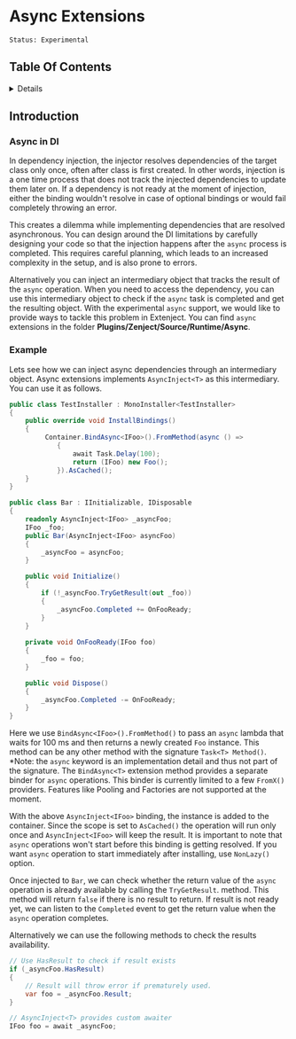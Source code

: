 # Async Extensions
`Status: Experimental`


## Table Of Contents
<!-- START doctoc generated TOC please keep comment here to allow auto update -->
<!-- DON'T EDIT THIS SECTION, INSTEAD RE-RUN doctoc TO UPDATE -->
<details>
<summary>Details</summary>

- [Introduction](#introduction)
  - [Async in DI](#async-in-di)
  - [Example](#example)

</details>
<!-- END doctoc generated TOC please keep comment here to allow auto update -->

## Introduction
### Async in DI

In dependency injection, the injector resolves dependencies of the target class only once, often after class is first created. In other words, injection is a one time process that does not track the injected dependencies to update them later on. If a dependency is not ready at the moment of injection, either the binding wouldn't resolve in case of optional bindings or would fail completely throwing an error.

This creates a dilemma while implementing dependencies that are resolved asynchronous. You can design around the DI limitations by carefully designing your code so that the injection happens after the `async` process is completed. This requires careful planning, which leads to an increased complexity in the setup, and is also prone to errors.

Alternatively you can inject an intermediary object that tracks the result of the `async` operation. When you need to access the dependency, you can use this intermediary object to check if the `async` task is completed and get the resulting object. With the experimental `async` support, we would like to provide ways to tackle this problem in Extenject. You can find `async` extensions in the folder **Plugins/Zenject/Source/Runtime/Async**.

### Example

Lets see how we can inject async dependencies through an intermediary object. Async extensions implements `AsyncInject<T>` as this intermediary. You can use it as follows. 


```csharp
public class TestInstaller : MonoInstaller<TestInstaller>
{
    public override void InstallBindings()
    {
         Container.BindAsync<IFoo>().FromMethod(async () =>
            {
                await Task.Delay(100);
                return (IFoo) new Foo();
            }).AsCached();
    }
}

public class Bar : IInitializable, IDisposable
{
    readonly AsyncInject<IFoo> _asyncFoo;
    IFoo _foo;
    public Bar(AsyncInject<IFoo> asyncFoo)
    {
        _asyncFoo = asyncFoo;
    }

    public void Initialize()
    {
        if (!_asyncFoo.TryGetResult(out _foo))
        {
            _asyncFoo.Completed += OnFooReady;
        }
    }
       
    private void OnFooReady(IFoo foo)
    {
        _foo = foo;
    }

    public void Dispose()
    {
        _asyncFoo.Completed -= OnFooReady;
    }
}
```

Here we use `BindAsync<IFoo>().FromMethod()` to pass an `async` lambda that waits for 100 ms and then returns a newly created `Foo` instance. This method can be any other method with the signature `Task<T> Method()`. *Note: the `async` keyword is an implementation detail and thus not part of the signature. The `BindAsync<T>` extension method provides a separate binder for `async` operations. This binder is currently limited to a few `FromX()` providers. Features like Pooling and Factories are not supported at the moment.

With the above `AsyncInject<IFoo>` binding, the instance is added to the container. Since the scope is set to `AsCached()` the operation will run only once and `AsyncInject<IFoo>` will keep the result. It is important to note that `async` operations won't start before this binding is getting resolved. If you want `async` operation to start immediately after installing, use `NonLazy()` option. 

Once injected to `Bar`, we can check whether the return value of the `async` operation is already available by calling the `TryGetResult`. method. This method will return `false` if there is no result to return. If result is not ready yet, we can listen to the `Completed` event to get the return value when the `async` operation completes.

Alternatively we can use the  following methods to check the results availability.
```csharp
// Use HasResult to check if result exists 
if (_asyncFoo.HasResult)
{
    // Result will throw error if prematurely used. 
    var foo = _asyncFoo.Result;
}

// AsyncInject<T> provides custom awaiter
IFoo foo = await _asyncFoo;
```
